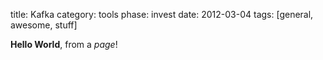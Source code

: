 title: Kafka
category: tools
phase: invest
date: 2012-03-04
tags: [general, awesome, stuff]

**Hello World**, from a *page*!
